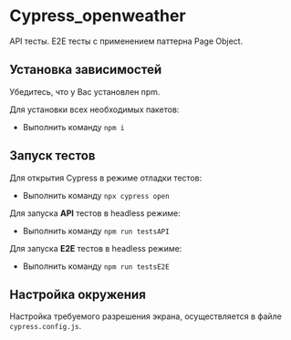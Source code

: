 # Cypress_openweather 

API тесты.
E2E тесты с применением паттерна Page Object.

## Установка зависимостей

Убедитесь, что у Вас установлен npm. 

Для установки всех необходимых пакетов:
 * Выполнить команду `npm i`
 
## Запуск тестов

Для открытия Cypress в режиме отладки тестов:
 * Выполнить команду `npx cypress open`
 
Для запуска **API** тестов в headless режиме: 
 * Выполнить команду `npm run testsAPI`

Для запуска **E2E** тестов в headless режиме: 
 * Выполнить команду `npm run testsE2E`
 
## Настройка окружения

Настройка требуемого разрешения экрана, осуществляется в файле `cypress.config.js`. 
